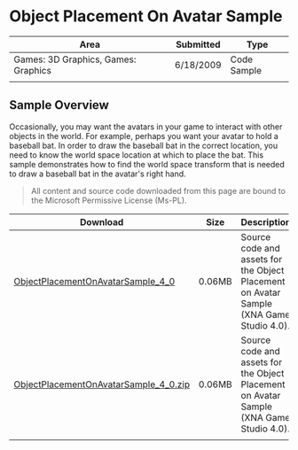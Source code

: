 # Object Placement On Avatar Sample

|Area|Submitted|Type|
|-|-|-|
Games: 3D Graphics, Games: Graphics|6/18/2009|Code Sample
||||

## Sample Overview

Occasionally, you may want the avatars in your game to interact with other objects in the world. For example, perhaps you want your avatar to hold a baseball bat. In order to draw the baseball bat in the correct location, you need to know the world space location at which to place the bat. This sample demonstrates how to find the world space transform that is needed to draw a baseball bat in the avatar's right hand.

> All content and source code downloaded from this page are bound to the Microsoft Permissive License (Ms-PL).

Download | Size | Description
---|---|---|
[ObjectPlacementOnAvatarSample_4_0](https://github.com/simondarksidej/XNAGameStudio/tree/master/Samples/ObjectPlacementOnAvatarSample_4_0) | 0.06MB | Source code and assets for the Object Placement on Avatar Sample (XNA Game Studio 4.0).
[ObjectPlacementOnAvatarSample_4_0.zip](https://github.com/simondarksidej/XNAGameStudioZips/tree/master/Samples/ObjectPlacementOnAvatarSample_4_0.zip) | 0.06MB | Source code and assets for the Object Placement on Avatar Sample (XNA Game Studio 4.0).
||||
